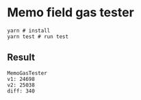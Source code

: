 # Memo field gas tester

```.shell
yarn # install
yarn test # run test
```
## Result

```.shell
MemoGasTester
v1: 24698
v2: 25038
diff: 340
```
